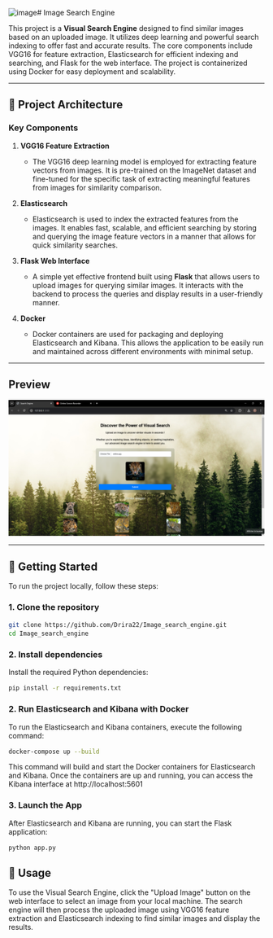 ![image](https://github.com/user-attachments/assets/99cdd4fc-8aa5-40c9-8e05-4446bdd7cbf4)# Image Search Engine

This project is a **Visual Search Engine** designed to find similar images based on an uploaded image. It utilizes deep learning and powerful search indexing to offer fast and accurate results. The core components include VGG16 for feature extraction, Elasticsearch for efficient indexing and searching, and Flask for the web interface. The project is containerized using Docker for easy deployment and scalability.

---

## 📂 Project Architecture

### Key Components

1. **VGG16 Feature Extraction**
   - The VGG16 deep learning model is employed for extracting feature vectors from images. It is pre-trained on the ImageNet dataset and fine-tuned for the specific task of extracting meaningful features from images for similarity comparison.

2. **Elasticsearch**
   - Elasticsearch is used to index the extracted features from the images. It enables fast, scalable, and efficient searching by storing and querying the image feature vectors in a manner that allows for quick similarity searches.

3. **Flask Web Interface**
   - A simple yet effective frontend built using **Flask** that allows users to upload images for querying similar images. It interacts with the backend to process the queries and display results in a user-friendly manner.

4. **Docker**
   - Docker containers are used for packaging and deploying Elasticsearch and Kibana. This allows the application to be easily run and maintained across different environments with minimal setup.

---
## Preview

![Website Screenshot](website-preview.png)

---

## 🚀 Getting Started

To run the project locally, follow these steps:

### 1. Clone the repository

```bash
git clone https://github.com/Drira22/Image_search_engine.git
cd Image_search_engine
```

### 2. Install dependencies
Install the required Python dependencies:

```bash
pip install -r requirements.txt
```

### 2. Run Elasticsearch and Kibana with Docker
To run the Elasticsearch and Kibana containers, execute the following command:
```bash
docker-compose up --build
```
This command will build and start the Docker containers for Elasticsearch and Kibana. Once the containers are up and running, you can access the Kibana interface at http://localhost:5601

### 3. Launch the App
After Elasticsearch and Kibana are running, you can start the Flask application:
```bash
python app.py
```

## 📄 Usage

To use the Visual Search Engine, click the "Upload Image" button on the web interface to select an image from your local machine. The search engine will then process the uploaded image using VGG16 feature extraction and Elasticsearch indexing to find similar images and display the results.
